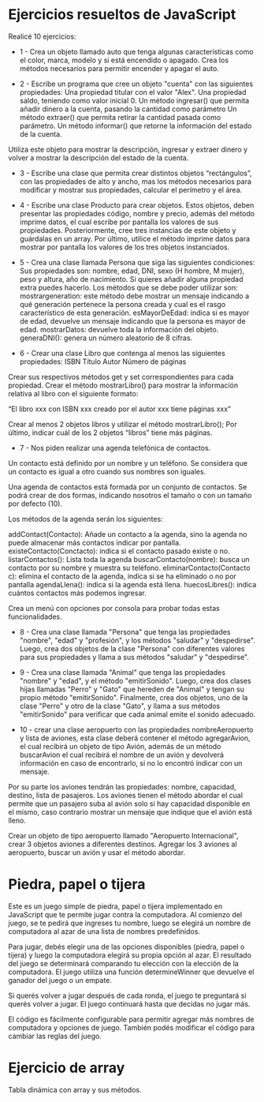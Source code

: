 # Ejercicios resueltos de JavaScript

Realicé 10 ejercicios:

- 1 - Crea un objeto llamado auto que tenga algunas características como el color, marca, modelo y si está encendido o apagado. Crea los métodos necesarios para permitir encender y apagar el auto.

- 2 - Escribe un programa que cree un objeto "cuenta" con las siguientes propiedades:
  Una propiedad titular con el valor "Alex".
  Una propiedad saldo, teniendo como valor inicial 0.
  Un método ingresar() que permita añadir dinero a la cuenta, pasando la cantidad como parámetro
  Un método extraer() que permita retirar la cantidad pasada como parámetro.
  Un método informar() que retorne la información del estado de la cuenta.

Utiliza este objeto para mostrar la descripción, ingresar y extraer dinero y volver a mostrar la descripción del estado de la cuenta.

- 3 - Escribe una clase que permita crear distintos objetos “rectángulos”, con las propiedades de alto y ancho, mas los métodos necesarios para modificar y mostrar sus propiedades, calcular el perímetro y el área.

- 4 - Escribe una clase Producto para crear objetos. Estos objetos, deben presentar las propiedades código, nombre y precio, además del método imprime datos, el cual escribe por pantalla los valores de sus propiedades.
  Posteriormente, cree tres instancias de este objeto y guárdalas en un array.
  Por último, utilice el método imprime datos para mostrar por pantalla los valores de los tres objetos instanciados.

- 5 - Crea una clase llamada Persona que siga las siguientes condiciones:
  Sus propiedades son: nombre, edad, DNI, sexo (H hombre, M mujer), peso y altura, año de nacimiento. Si quieres añadir alguna propiedad extra puedes hacerlo.
  Los métodos que se debe poder utilizar son:
  mostrargeneration: este método debe mostrar un mensaje indicando a qué generación pertenece la persona creada y cual es el rasgo característico de esta generación.
  esMayorDeEdad: indica si es mayor de edad, devuelve un mensaje indicando que la persona es mayor de edad.
  mostrarDatos: devuelve toda la información del objeto.
  generaDNI(): genera un número aleatorio de 8 cifras.

- 6 - Crear una clase Libro que contenga al menos las siguientes propiedades:
  ISBN
  Título
  Autor
  Número de páginas

Crear sus respectivos métodos get y set correspondientes para cada propiedad. Crear el método mostrarLibro() para mostrar la información relativa al libro con el siguiente formato:

“El libro xxx con ISBN xxx creado por el autor xxx tiene páginas xxx”

Crear al menos 2 objetos libros y utilizar el método mostrarLibro();
Por último, indicar cuál de los 2 objetos “libros” tiene más páginas.

- 7 - Nos piden realizar una agenda telefónica de contactos.

Un contacto está definido por un nombre y un teléfono. Se considera que un contacto es igual a otro cuando sus nombres son iguales.

Una agenda de contactos está formada por un conjunto de contactos. Se podrá crear de dos formas, indicando nosotros el tamaño o con un tamaño por defecto (10).

Los métodos de la agenda serán los siguientes:

addContact(Contacto): Añade un contacto a la agenda, sino la agenda no puede almacenar más contactos indicar por pantalla.
existeContacto(Conctacto): indica si el contacto pasado existe o no.
listarContactos(): Lista toda la agenda
buscarContacto(nombre): busca un contacto por su nombre y muestra su teléfono.
eliminarContacto(Contacto c): elimina el contacto de la agenda, indica si se ha eliminado o no por pantalla
agendaLlena(): indica si la agenda está llena.
huecosLibres(): indica cuántos contactos más podemos ingresar.

Crea un menú con opciones por consola para probar todas estas funcionalidades.

- 8 - Crea una clase llamada "Persona" que tenga las propiedades "nombre", "edad" y "profesión", y los métodos "saludar" y "despedirse". Luego, crea dos objetos de la clase "Persona" con diferentes valores para sus propiedades y llama a sus métodos "saludar" y "despedirse".

- 9 - Crea una clase llamada "Animal" que tenga las propiedades "nombre" y "edad", y el método "emitirSonido". Luego, crea dos clases hijas llamadas "Perro" y "Gato" que hereden de "Animal" y tengan su propio método "emitirSonido". Finalmente, crea dos objetos, uno de la clase "Perro" y otro de la clase "Gato", y llama a sus métodos "emitirSonido" para verificar que cada animal emite el sonido adecuado.

- 10 - crear una clase aeropuerto con las propiedades nombreAeropuerto y lista de aviones, esta clase deberá contener el método agregarAvion, el cual recibirá un objeto de tipo Avión, además de un método buscarAvion el cual recibirá el nombre de un avión y devolverá información en caso de encontrarlo, si no lo encontró indicar con un mensaje.

Por su parte los aviones tendrán las propiedades: nombre, capacidad, destino, lista de pasajeros. Los aviones tienen el método abordar el cual permite que un pasajero suba al avión solo si hay capacidad disponible en el mismo, caso contrario mostrar un mensaje que indique que el avión está lleno.

Crear un objeto de tipo aeropuerto llamado "Aeropuerto Internacional", crear 3 objetos aviones a diferentes destinos. Agregar los 3 aviones al aeropuerto, buscar un avión y usar el método abordar.

# Piedra, papel o tijera

Este es un juego simple de piedra, papel o tijera implementado en JavaScript que te permite jugar contra la computadora. Al comienzo del juego, se te pedirá que ingreses tu nombre, luego se elegirá un nombre de computadora al azar de una lista de nombres predefinidos.

Para jugar, debés elegir una de las opciones disponibles (piedra, papel o tijera) y luego la computadora elegirá su propia opción al azar. El resultado del juego se determinará comparando tu elección con la elección de la computadora. El juego utiliza una función determineWinner que devuelve el ganador del juego o un empate.

Si querés volver a jugar después de cada ronda, el juego te preguntará si querés volver a jugar. El juego continuará hasta que decidas no jugar más.

El código es fácilmente configurable para permitir agregar más nombres de computadora y opciones de juego. También podés modificar el código para cambiar las reglas del juego.

# Ejercicio de array

Tabla dinámica con array y sus métodos.

